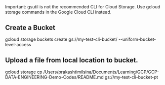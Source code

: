 ##
Important: gsutil is not the recommended CLI for Cloud Storage. Use gcloud storage commands in the Google Cloud CLI instead.
## Create a Bucket
gcloud storage buckets create gs://my-test-cli-bucket/ --uniform-bucket-level-access

## Upload a file from local location to bucket.
gcloud storage cp /Users/prakashtimilsina/Documents/Learning/GCP/GCP-DATA-ENGINEERING-Demo-Codes/README.md gs://my-test-cli-bucket-pt

